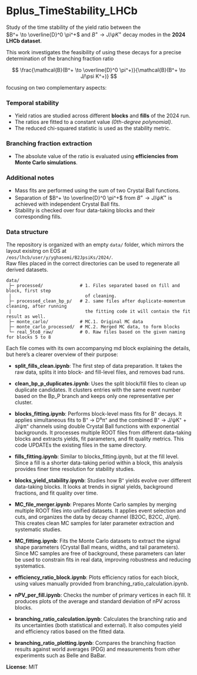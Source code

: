 # Bplus_TimeStability_LHCb

Study of the time stability of the yield ratio between the  
$B^+ \to \overline{D}^0 \pi^+$ and $B^+ \to J/\psi K^+$ decay modes in the **2024 LHCb dataset**.

This work investigates the feasibility of using these decays for a precise determination of the branching fraction ratio

$$
\frac{\mathcal{B}(B^+ \to \overline{D}^0 \pi^+)}{\mathcal{B}(B^+ \to J/\psi K^+)}
$$

focusing on two complementary aspects:

### Temporal stability
- Yield ratios are studied across different **blocks** and **fills** of the 2024 run.  
- The ratios are fitted to a constant value *(0th-degree polynomial)*.  
- The reduced chi-squared statistic is used as the stability metric.

### Branching fraction extraction
- The absolute value of the ratio is evaluated using **efficiencies from Monte Carlo simulations**.

### Additional notes
- Mass fits are performed using the sum of two Crystal Ball functions.  
- Separation of $B^+ \to \overline{D}^0 \pi^+$ from $B^+ \to J/\psi K^+$ is achieved with independent Crystal Ball fits.  
- Stability is checked over four data-taking blocks and their corresponding fills.  

### Data structure

The repository is organized with an empty `data/` folder, which mirrors the layout exisitng on EOS at  
`/eos/lhcb/user/y/yghasemi/B2JpsiKs/2024/`.  
Raw files placed in the correct directories can be used to regenerate all derived datasets.

```
data/
 ├─ processed/              # 1. Files separated based on fill and block, first step 
 |                            of cleaning.
 ├─ processed_clean_bp_p/   # 2. same files after duplicate-momentum cleaning, after running 
 |                            the fitting code it will contain the fit result as well.
 ├─ monte_carlo/            # MC.1. Original MC data
 ├─ monte_carlo_processed/  # MC.2. Merged MC data, to form blocks 
 └─ real_5to8_raw/          # 0. Raw files based on the given naming for blocks 5 to 8
```

Each file comes with its own accompanying md block explaining the details, but here’s a clearer overview of their purpose:

- **split_fills_clean.ipynb**: The first step of data preparation. It takes the raw data, splits it into block- and fill-level files, and removes bad runs.

- **clean_bp_p_duplicates.ipynb**: Uses the split block/fill files to clean up duplicate candidates. It clusters entries with the same event number based on the Bp_P branch and keeps only one representative per cluster.

- **blocks_fitting.ipynb**: Performs block-level mass fits for B⁺ decays. It applies simultaneous fits to B⁺ → D⁰π⁺ and the combined B⁺ → J/ψK⁺ + J/ψπ⁺ channels using double Crystal Ball functions with exponential backgrounds. It processes multiple ROOT files from different data-taking blocks and extracts yields, fit parameters, and fit quality metrics. This code UPDATEs the existing files in the same directory.

- **fills_fitting.ipynb**: Similar to blocks_fitting.ipynb, but at the fill level. Since a fill is a shorter data-taking period within a block, this analysis provides finer time resolution for stability studies.

- **blocks_yield_stability.ipynb**: Studies how B⁺ yields evolve over different data-taking blocks. It looks at trends in signal yields, background fractions, and fit quality over time.

- **MC_file_merger.ipynb**: Prepares Monte Carlo samples by merging multiple ROOT files into unified datasets. It applies event selection and cuts, and organizes the data by decay channel (B2OC, B2CC, J/ψπ). This creates clean MC samples for later parameter extraction and systematic studies.

- **MC_fitting.ipynb**: Fits the Monte Carlo datasets to extract the signal shape parameters (Crystal Ball means, widths, and tail parameters). Since MC samples are free of background, these parameters can later be used to constrain fits in real data, improving robustness and reducing systematics.

- **efficiency_ratio_block.ipynb**: Plots efficiency ratios for each block, using values manually provided from branching_ratio_calculation.ipynb.

- **nPV_per_fill.ipynb**: Checks the number of primary vertices in each fill. It produces plots of the average and standard deviation of nPV across blocks.

- **branching_ratio_calculation.ipynb**: Calculates the branching ratio and its uncertainties (both statistical and external). It also computes yield and efficiency ratios based on the fitted data.

- **branching_ratio_plotting.ipynb**: Compares the branching fraction results against world averages (PDG) and measurements from other experiments such as Belle and BaBar.

**License**: MIT
